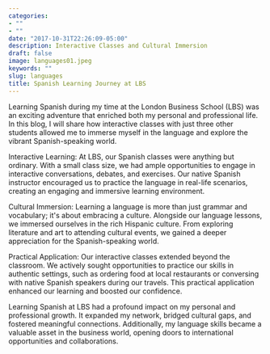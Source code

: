 ```yaml
---
categories:
- ""
- ""
date: "2017-10-31T22:26:09-05:00"
description: Interactive Classes and Cultural Immersion
draft: false
image: languages01.jpeg
keywords: ""
slug: languages
title: Spanish Learning Journey at LBS
---
```


Learning Spanish during my time at the London Business School (LBS) was an exciting adventure that enriched both my personal and professional life. In this blog, I will share how interactive classes with just three other students allowed me to immerse myself in the language and explore the vibrant Spanish-speaking world.

Interactive Learning:
At LBS, our Spanish classes were anything but ordinary. With a small class size, we had ample opportunities to engage in interactive conversations, debates, and exercises. Our native Spanish instructor encouraged us to practice the language in real-life scenarios, creating an engaging and immersive learning environment.

Cultural Immersion:
Learning a language is more than just grammar and vocabulary; it's about embracing a culture. Alongside our language lessons, we immersed ourselves in the rich Hispanic culture. From exploring literature and art to attending cultural events, we gained a deeper appreciation for the Spanish-speaking world.

Practical Application:
Our interactive classes extended beyond the classroom. We actively sought opportunities to practice our skills in authentic settings, such as ordering food at local restaurants or conversing with native Spanish speakers during our travels. This practical application enhanced our learning and boosted our confidence.

Learning Spanish at LBS had a profound impact on my personal and professional growth. It expanded my network, bridged cultural gaps, and fostered meaningful connections. Additionally, my language skills became a valuable asset in the business world, opening doors to international opportunities and collaborations.

